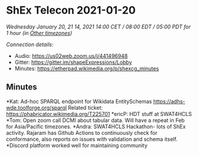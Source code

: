 # ShEx Telecon 2021-01-20
*Wednesday January 20, 21 14, 2021 14:00 CET / 08:00 EDT / 05:00 PDT for 1 hour (in [Other timezones](https://www.timeanddate.com/worldclock/fixedtime.html?msg=ShEx+CG&iso=20210120T14&p1=195&ah=1))*

*Connection details*:

* Audio: https://us02web.zoom.us/j/441496948
* Gitter: https://gitter.im/shapeExpressions/Lobby
* Minutes: https://etherpad.wikimedia.org/p/shexcg_minutes

## Minutes
*Kat: Ad-hoc SPARQL endpoint for Wikidata EntitySchemas https://adhs-wde.toolforge.org/sparql Related ticket: https://phabricator.wikimedia.org/T225701
*ericP: HDT stuff at SWAT4HCLS
*Tom: Open zoom call DCMI about tabular data. Will have a repeat in Feb for Asia/Pacific timezones.
*Andra: SWAT4HCLS Hackathon- lots of ShEx activity. Rajaram has Github Actions to continuously check for conformance, also reports on issues with validation and schema itself.
*Discord platform worked well for maintaining community
